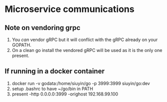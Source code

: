 # Microservice communications

## Note on vendoring grpc
1. You *can* vendor gRPC but it will conflict with the gRPC already on your GOPATH.
1. On a clean go install the vendored gRPC will be used as it is the only one present.

## If running in a docker container
1. docker run -v godata:/home/siuyin/go -p 3999:3999 siuyin/go:dev
1. setup .bashrc to have ~/go/bin in PATH
1. present -http 0.0.0.0:3999 -orighost 192.168.99.100
